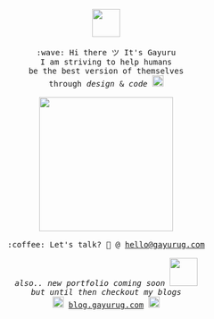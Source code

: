 <p align="center" >
  <img src="https://user-images.githubusercontent.com/5679180/79618120-0daffb80-80be-11ea-819e-d2b0fa904d07.gif" width="50px">
  <br><br>
  <samp>
    :wave: Hi there ツ It's Gayuru 
    <br>I am striving to help humans
      <br>be the best version of themselves 
    <br>through  <em>design</em> & <em> code </em> <img src="https://media.giphy.com/media/hWM5xcVje9cQscDLbP/source.gif" width="20px"><br><br>
    <img src="https://media.giphy.com/media/gLbxPIO6lIMZEPm7XN/source.gif" width="240px" align="center">
    <br><br>:coffee: Let's talk? 💌 @ <a href="mailto:hello@gayurug.com?subject=Let's Build Together">hello@gayurug.com</a>
    <br><br><em>also.. new portfolio coming soon</em>
  </samp>
  <img src="https://media.giphy.com/media/J4803rJjCrqrRpU47f/source.gif" width="50px">   
  <samp>
  <br><em>but until then checkout my blogs</em>
     <br><img src="https://media.giphy.com/media/hWM5xcVje9cQscDLbP/source.gif" width="20px"> <a href="https://blog.gayurug.com">blog.gayurug.com</a> <img src="https://media.giphy.com/media/hWM5xcVje9cQscDLbP/source.gif" width="20px">
  </samp>
</p>
